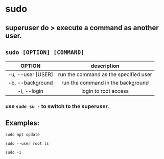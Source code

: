 # sudo 

**superuser do** > execute a command as another user.
---

` sudo [OPTION] [COMMAND] `
---

| **OPTION** | description |
|:---:|:---:|
| -u, --user [USER] | run the command as the specified user |
| -b, --background | run the command in the background |
| -i, --login | login to root access |

### use ` sudo su - ` to switch to the superuser.

## Examples:
` sudo apt update `

` sudo --user root ls `

` sudo -i `